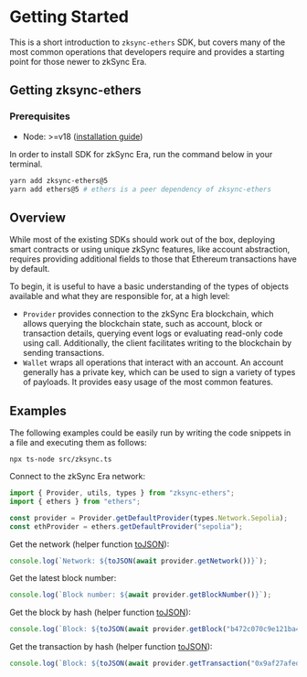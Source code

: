 # Getting Started

This is a short introduction to `zksync-ethers` SDK, but covers many of the most common operations that developers
require and provides a starting point for those newer to zkSync Era.

## Getting zksync-ethers

### Prerequisites

- Node: >=v18 ([installation guide](https://nodejs.org/en/download/package-manager))

In order to install SDK for zkSync Era, run the command below in your terminal.

```bash
yarn add zksync-ethers@5
yarn add ethers@5 # ethers is a peer dependency of zksync-ethers
```

## Overview

While most of the existing SDKs should work out of the box, deploying smart contracts or using unique zkSync features,
like account abstraction, requires providing additional fields to those that Ethereum transactions have by default.

To begin, it is useful to have a basic understanding of the types of objects available and what they are responsible
for, at a high level:

- `Provider` provides connection to the zkSync Era blockchain, which allows querying the blockchain state, such as
  account, block or transaction details, querying event logs or evaluating read-only code using call. Additionally,
  the client facilitates writing to the blockchain by sending transactions.
- `Wallet` wraps all operations that interact with an account. An account generally has a private key, which can be
  used to sign a variety of types of payloads. It provides easy usage of the most common features.

## Examples

The following examples could be easily run by writing the code snippets in a file and executing them as follows:

```shell
npx ts-node src/zksync.ts
```

Connect to the zkSync Era network:

```ts
import { Provider, utils, types } from "zksync-ethers";
import { ethers } from "ethers";

const provider = Provider.getDefaultProvider(types.Network.Sepolia);
const ethProvider = ethers.getDefaultProvider("sepolia");
```

Get the network (helper function [toJSON](./providers.md#tojson)):

```ts
console.log(`Network: ${toJSON(await provider.getNetwork())}`);
```

Get the latest block number:

```ts
console.log(`Block number: ${await provider.getBlockNumber()}`);
```

Get the block by hash (helper function [toJSON](./providers.md#tojson)):

```ts
console.log(`Block: ${toJSON(await provider.getBlock("b472c070c9e121ba42702f6c322b7b266e287a4d8b5fa426ed265b105430c397", true))}`);
```

Get the transaction by hash (helper function [toJSON](./providers.md#tojson)):

```ts
console.log(`Block: ${toJSON(await provider.getTransaction("0x9af27afed9a4dd018c0625ea1368afb8ba08e4cfb69b3e76dfb8521c8a87ecfc"))}`);
```

